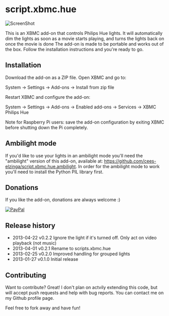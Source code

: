 script.xbmc.hue
===============

![ScreenShot](http://meethue.files.wordpress.com/2013/01/plugin2.png?w=400)

This is an XBMC add-on that controls Philips Hue lights. It will automatically dim the lights as soon as a movie starts playing, and turns the lights back on once the movie is done The add-on is made to be portable and works out of the box. Follow the installation instructions and you're ready to go.

Installation
------------

Download the add-on as a ZIP file. Open XBMC and go to:

System -> Settings -> Add-ons -> Install from zip file

Restart XBMC and configure the add-on:

System -> Settings -> Add-ons -> Enabled add-ons -> Services -> XBMC Philips Hue

Note for Raspberry Pi users: save the add-on configuration by exiting XBMC before shutting down the Pi completely.

Ambilight mode
--------------

If you'd like to use your lights in an ambilight mode you'll need the "ambilight" version of this add-on, available at: https://github.com/cees-elzinga/script.xbmc.hue.ambilight. In order for the ambilight mode to work you'll need to install the Python PIL library first.

Donations
---------
If you like the add-on, donations are always welcome :)

[![PayPal]( https://www.paypalobjects.com/en_US/i/btn/btn_donate_LG.gif)](https://www.paypal.com/cgi-bin/webscr?cmd=_donations&business=48ZKAZK6QHNGJ&lc=NL&item_name=script%2exbmc%2ehue&currency_code=EUR)

Release history
---------------
  * 2013-04-22 v0.2.2 Ignore the light if it's turned off. Only act on video playback (not music)
  * 2013-04-01 v0.2.1 Rename to scripts.xbmc.hue
  * 2013-02-25 v0.2.0 Improved handling for grouped lights
  * 2013-01-27 v0.1.0 Initial release 

Contributing
------------

Want to contribute? Great! I don't plan on actvily extending this code, but will accept push requests and help with bug reports. You can contact me on my Github profile page.

Feel free to fork away and have fun!

